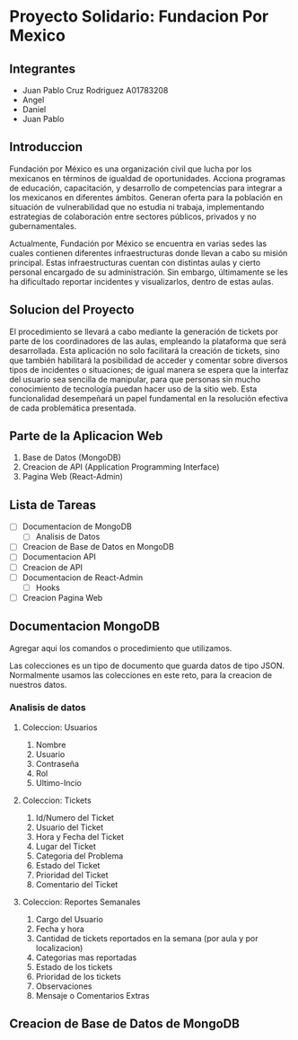 # Proyecto Solidario: Fundacion Por Mexico

## Integrantes

* Juan Pablo Cruz Rodriguez A01783208
* Angel
* Daniel
* Juan Pablo

## Introduccion

Fundación por México es una organización civil que lucha por los mexicanos en términos de igualdad de oportunidades. Acciona programas de educación, capacitación, y desarrollo de competencias para integrar a los mexicanos en diferentes ámbitos. Generan oferta para la población en situación de vulnerabilidad que no estudia ni trabaja, implementando estrategias de colaboración entre sectores públicos, privados y no gubernamentales.

Actualmente, Fundación por México se encuentra en varias sedes las cuales contienen diferentes infraestructuras donde llevan a cabo su misión principal. Estas infraestructuras cuentan con distintas aulas y cierto personal encargado de su administración. Sin embargo, últimamente se les ha dificultado reportar incidentes y visualizarlos, dentro de estas aulas.

## Solucion del Proyecto

El procedimiento se llevará a cabo mediante la generación de tickets por parte de los coordinadores de las aulas, empleando la plataforma que será desarrollada. Esta aplicación no solo facilitará la creación de tickets, sino que también habilitará la posibilidad de acceder y comentar sobre diversos tipos de incidentes o situaciones; de igual manera se espera que la interfaz del usuario sea sencilla de manipular, para que personas sin mucho conocimiento de tecnología puedan hacer uso de la sitio web. Esta funcionalidad desempeñará un papel fundamental en la resolución efectiva de cada problemática presentada.

## Parte de la Aplicacion Web

1. Base de Datos (MongoDB)
2. Creacion de API (Application Programming Interface)
3. Pagina Web (React-Admin)

## Lista de Tareas

* [ ] Documentacion de MongoDB
  * [ ] Analisis de Datos
* [ ] Creacion de Base de Datos en MongoDB
* [ ] Documentacion API
* [ ] Creacion de API
* [ ] Documentacion de React-Admin
  * [ ] Hooks
* [ ] Creacion Pagina Web

## Documentacion MongoDB

Agregar aqui los comandos o procedimiento que utilizamos.

Las colecciones es un tipo de documento que guarda datos de tipo JSON. Normalmente usamos las colecciones en este reto, para la creacion de nuestros datos.

### Analisis de datos

1. Coleccion: Usuarios
   1. Nombre
   2. Usuario
   3. Contraseña
   4. Rol
   5. Ultimo-Incio

2. Coleccion: Tickets
   1. Id/Numero del Ticket
   2. Usuario del Ticket
   3. Hora y Fecha del Ticket
   4. Lugar del Ticket
   5. Categoria del Problema
   6. Estado del Ticket
   7. Prioridad del Ticket
   8. Comentario del Ticket

3. Coleccion: Reportes Semanales
   1. Cargo del Usuario
   2. Fecha y hora
   3. Cantidad de tickets reportados en la semana (por aula y por localizacion)
   4. Categorias mas reportadas
   5. Estado de los tickets
   6. Prioridad de los tickets
   7. Observaciones
   8. Mensaje o Comentarios Extras

## Creacion de Base de Datos de MongoDB
